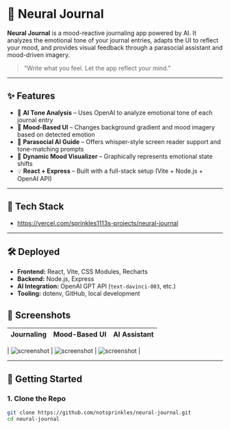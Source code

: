 # 🧠 Neural Journal

**Neural Journal** is a mood-reactive journaling app powered by AI. It analyzes the emotional tone of your journal entries, adapts the UI to reflect your mood, and provides visual feedback through a parasocial assistant and mood-driven imagery.

> "Write what you feel. Let the app reflect your mind."

---

## ✨ Features

- 📝 **AI Tone Analysis** – Uses OpenAI to analyze emotional tone of each journal entry  
- 🌈 **Mood-Based UI** – Changes background gradient and mood imagery based on detected emotion  
- 💬 **Parasocial AI Guide** – Offers whisper-style screen reader support and tone-matching prompts  
- 🎨 **Dynamic Mood Visualizer** – Graphically represents emotional state shifts  
- 💡 **React + Express** – Built with a full-stack setup (Vite + Node.js + OpenAI API)

---

## 🚀 Tech Stack

- https://vercel.com/sprinkles1113s-projects/neural-journal
---

## 🛠️ Deployed

- **Frontend:** React, Vite, CSS Modules, Recharts  
- **Backend:** Node.js, Express  
- **AI Integration:** OpenAI GPT API (`text-davinci-003`, etc.)  
- **Tooling:** dotenv, GitHub, local development

## 📸 Screenshots

| Journaling | Mood-Based UI | AI Assistant |
|------------|----------------|---------------|

| ![screenshot](screens/journal-entry.png) | ![screenshot](screens/mood-theme.png) | ![screenshot](screens/assistant.png) |

---

## 🚀 Getting Started

### 1. Clone the Repo

```bash
git clone https://github.com/notsprinkles/neural-journal.git
cd neural-journal
